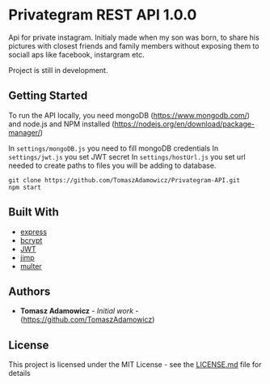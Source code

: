 # Privategram REST API 1.0.0

Api for private instagram. Initialy made when my son was born, to share his pictures with closest friends and family members without exposing them to sociall aps like facebook, instargram etc.

Project is still in development. 

## Getting Started

To run the API locally, you need mongoDB (https://www.mongodb.com/) and node.js and NPM installed (https://nodejs.org/en/download/package-manager/)

In ``` settings/mongoDB.js ``` you need to fill mongoDB credentials
In ``` settings/jwt.js ``` you set JWT secret
In ``` settings/hostUrl.js ``` you set url needed to create paths to files you will be adding to database.

```
git clone https://github.com/TomaszAdamowicz/Privategram-API.git
npm start

```
## Built With

* [express](https://expressjs.com/)
* [bcrypt](https://www.npmjs.com/package/bcrypt) 
* [JWT](https://www.npmjs.com/package/jsonwebtoken)
* [jimp](https://www.npmjs.com/package/jimp)
* [multer](https://www.npmjs.com/package/multer)

## Authors

* **Tomasz Adamowicz** - *Initial work* - (https://github.com/TomaszAdamowicz)

## License

This project is licensed under the MIT License - see the [LICENSE.md](LICENSE.md) file for details
